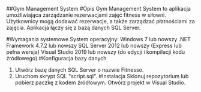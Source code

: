 ##Gym Management System
#Opis
Gym Management System to aplikacja umożliwiająca zarządzanie rezerwacjami zajęć fitness w siłowni. Użytkownicy mogą dodawać rezerwacje, a także zarządzać płatnościami za zajęcia. Aplikacja łączy się z bazą danych SQL Server.

#Wymagania systemowe
System operacyjny: Windows 7 lub nowszy
.NET Framework 4.7.2 lub nowszy
SQL Server 2012 lub nowszy (Express lub pełna wersja)
Visual Studio 2019 lub nowszy (do edycji i kompilacji kodu źródłowego)
#Konfiguracja bazy danych
1. Utwórz bazę danych SQL Server o nazwie Fitnesso.
2. Uruchom skrypt SQL "script.sql".
#Instalacja
Sklonuj repozytorium lub pobierz paczkę z kodem źródłowym.
Otwórz projekt w Visual Studio.
